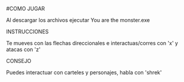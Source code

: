 #COMO JUGAR

Al descargar los archivos ejecutar You are the monster.exe

INSTRUCCIONES

Te mueves con las flechas direccionales e interactuas/corres con 'x' y atacas con 'z'

CONSEJO

Puedes interactuar con carteles y personajes, habla con 'shrek'
